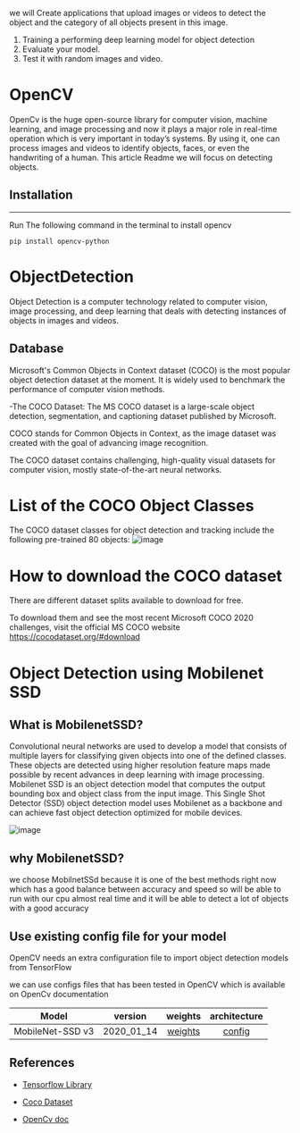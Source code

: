 
we will Create applications that upload images or videos to detect the object and the category of all objects present in this image.
1. Training a performing deep learning model for object detection
2. Evaluate your model.
3. Test it with random images and video.

# OpenCV
OpenCv is the huge open-source library for computer vision, machine learning, and image processing and now it plays a major role in real-time operation which is very important in today’s systems. By using it, one can process images and videos to identify objects, faces, or even the handwriting of a human. This article Readme we will focus on detecting objects.
## Installation
*** 
Run The following command in the terminal to install opencv
```
pip install opencv-python
```
# ObjectDetection
Object Detection is a computer technology related to computer vision, image processing, and deep learning that deals with detecting instances of objects in images and videos.
## Database
Microsoft's Common Objects in Context dataset (COCO) is the most popular object detection dataset at the moment. It is widely used to benchmark the performance of computer vision methods.

 -The COCO Dataset: 
 The MS COCO dataset is a large-scale object detection, segmentation, and captioning dataset published by Microsoft.

COCO stands for Common Objects in Context, as the image dataset was created with the goal of advancing image recognition.

The COCO dataset contains challenging, high-quality visual datasets for computer vision, mostly state-of-the-art neural networks.
# List of the COCO Object Classes
The COCO dataset classes for object detection and tracking include the following pre-trained 80 objects:
![image](https://user-images.githubusercontent.com/80918787/210131839-90dcb3e6-f484-441b-b613-c955a983d0d2.png)
# How to download the COCO dataset
There are different dataset splits available to download for free.

To download them and see the most recent Microsoft COCO 2020 challenges, visit the official MS COCO website https://cocodataset.org/#download
# Object Detection using Mobilenet SSD
## What is MobilenetSSD?

Convolutional neural networks are used to develop a model that consists of multiple layers for classifying given objects into one of the defined classes. 
These objects are detected using higher resolution feature maps made possible by recent advances in deep learning with image processing. 
Mobilenet SSD is an object detection model that computes the output bounding box and object class from the input image.
This Single Shot Detector (SSD) object detection model uses Mobilenet as a backbone and can achieve fast object detection optimized for mobile devices.


![image](https://user-images.githubusercontent.com/80918787/210132312-79c223f8-aacb-473b-b7df-327de4ecc09a.png)
## why MobilenetSSD?
we choose MobilnetSSd because it is one of the best methods right now which has a good balance between accuracy and speed so will be able to run with our cpu almost real time and it will be able to detect a lot of objects with a good accuracy

## Use existing config file for your model

OpenCV needs an extra configuration file to import object detection models from TensorFlow

we can use configs files that has been tested in OpenCV which is available on OpenCv documentation


| Model | version   |  weights   |    architecture   |
| :-----: | :---: | :---: | :---: |
| MobileNet-SSD v3  | 2020_01_14  | [weights](http://download.tensorflow.org/models/object_detection/ssd_mobilenet_v3_large_coco_2020_01_14.tar.gz)   |[config](https://gist.github.com/dkurt/54a8e8b51beb3bd3f770b79e56927bd7) 




## References

* [Tensorflow Library](https://www.tensorflow.org/)

 * [Coco Dataset](https://cocodataset.org/#home)
 -  [OpenCv doc](https://docs.opencv.org/4.x/)

